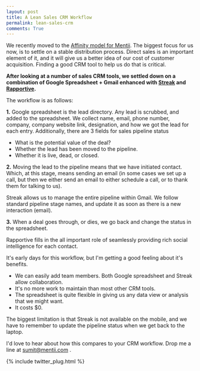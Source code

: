 ```yaml
---
layout: post
title: A Lean Sales CRM Workflow
permalink: lean-sales-crm
comments: True
---
```


We recently moved to the [Affinity model for Mentii](https://mentii.com/organizations). The biggest focus for us now, is to settle on a stable distribution process. Direct sales is an important element of it, and it&nbsp;<span>will give us a better idea of our cost of customer acquisition.&nbsp;</span><span>Finding a good CRM tool to help us do that is critical.&nbsp;</span>

**After looking at a number of sales CRM tools, we settled down on a combination of Google Spreadsheet + Gmail enhanced with&nbsp;[Streak](http://streak.com)&nbsp;and [Rapportive](http://rapportive.com).**

<span>The workflow is as follows:</span>

<span>**1.** Google spreadsheet is the lead directory. Any lead is scrubbed, and added to the spreadsheet. We collect name, email, phone number, company, company website link, designation, and how we got the lead for each entry. Additionally, t</span><span>here are 3 fields for sales pipeline status </span>

*   <span>What is the potential value of the deal?</span>
*   <span>Whether the lead has been moved to the pipeline.</span>
*   <span>Whether it is live, dead, or closed.&nbsp;</span>

<span>**2.** Moving the lead to the pipeline means that we have initiated contact. Which, at this stage, means sending an email (in some cases we set up a call, but then we either send an email to either schedule a call, or to thank them for talking to us).&nbsp;</span>

<span>Streak allows us to manage the entire pipeline within Gmail. We follow standard pipeline stage names, and update it as soon as there is a new interaction (email).&nbsp;</span>

**3.** When a deal&nbsp;goes through, or dies, we go back and change the status in the spreadsheet.&nbsp;

Rapportive fills in the all important role of seamlessly providing rich social intelligence for each contact.

It's early days for this workflow, but I'm getting a good feeling about it's benefits.

*   We can easily add team members. Both Google spreadsheet and Streak allow collaboration.
*   It's no more work to maintain than most other CRM tools.
*   The spreadsheet is quite flexible in giving us any data view or analysis that we might want.
*   <span>It costs $0.</span>

The biggest limitation is that Streak is not available on the mobile, and we have to remember to update the pipeline status when we get back to the laptop.&nbsp;

I'd love to hear about how this compares to your CRM workflow. Drop me a line at [sumit@mentii.com](mailto:sumit@mentii.com)&nbsp;.

{% include twitter_plug.html %}
